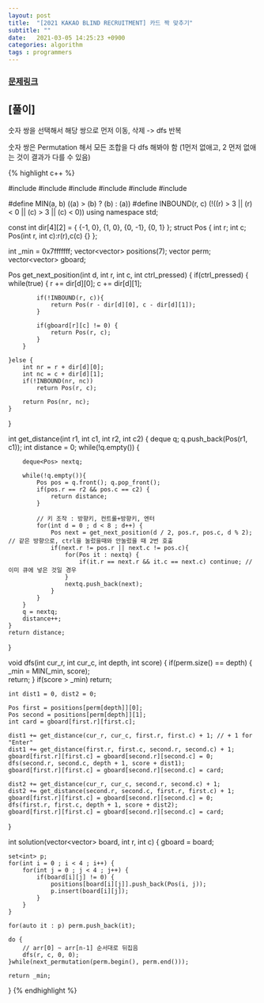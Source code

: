 ```yaml
---
layout: post
title:  "[2021 KAKAO BLIND RECRUITMENT] 카드 짝 맞추기"
subtitle: ""
date:   2021-03-05 14:25:23 +0900
categories: algorithm
tags : programmers
---
```

### [문제링크]({{"https://programmers.co.kr/learn/courses/30/lessons/72415"}})

## [풀이]


숫자 쌍을 선택해서 해당 쌍으로 먼저 이동, 삭제 -> dfs 반복

숫자 쌍은 Permutation 해서 모든 조합을 다 dfs 해봐야 함 (1먼저 없애고, 2 먼저 없애는 것이 결과가 다를 수 있음)

{% highlight c++ %}

#include <string>
#include <vector>
#include <deque>
#include <set>
#include <utility>
#include <algorithm>

#define MIN(a, b) ((a) > (b) ? (b) : (a))
#define INBOUND(r, c) (!((r) > 3 || (r) < 0 || (c) > 3 || (c) < 0))
using namespace std;

const int dir[4][2] = { {-1, 0}, {1, 0}, {0, -1}, {0, 1} };
struct Pos {
    int r; int c; 
    Pos(int r, int c):r(r),c(c) {}
};

int _min = 0x7fffffff;
vector<vector<Pos>> positions(7);
vector<int> perm;
vector<vector<int>> gboard;

Pos get_next_position(int d, int r, int c, int ctrl_pressed) {
    if(ctrl_pressed) {
        while(true) {
            r += dir[d][0];
            c += dir[d][1];
            
            if(!INBOUND(r, c)){
                return Pos(r - dir[d][0], c - dir[d][1]);
            }
                        
            if(gboard[r][c] != 0) {
                return Pos(r, c);
            }
        }
        
    }else {
        int nr = r + dir[d][0];
        int nc = c + dir[d][1];
        if(!INBOUND(nr, nc)) 
            return Pos(r, c);
        
        return Pos(nr, nc);
    }
}

int get_distance(int r1, int c1, int r2, int c2) {
    deque<Pos> q;
    q.push_back(Pos(r1, c1));
    int distance = 0;
    while(!q.empty()) {
        
        deque<Pos> nextq;
        
        while(!q.empty()){
            Pos pos = q.front(); q.pop_front();
            if(pos.r == r2 && pos.c == c2) {
                return distance;
            }

            // 키 조작 : 방향키, 컨트롤+방향키, 엔터
            for(int d = 0 ; d < 8 ; d++) {
                Pos next = get_next_position(d / 2, pos.r, pos.c, d % 2); // 같은 방향으로, ctrl을 눌렀을때와 안눌렀을 때 2번 호출
                if(next.r != pos.r || next.c != pos.c){
                    for(Pos it : nextq) {
                        if(it.r == next.r && it.c == next.c) continue; // 이미 큐에 넣은 것일 경우
                    }
                    nextq.push_back(next);
                }
            }            
        }
        q = nextq;
        distance++;
    }
    return distance;
} 

void dfs(int cur_r, int cur_c, int depth, int score) {
    if(perm.size() == depth) {
        _min = MIN(_min, score);   
        return;
    }
    if(score > _min) return;
    
    int dist1 = 0, dist2 = 0;
    
    Pos first = positions[perm[depth]][0]; 
    Pos second = positions[perm[depth]][1];
    int card = gboard[first.r][first.c];
    
    dist1 += get_distance(cur_r, cur_c, first.r, first.c) + 1; // + 1 for "Enter"
    dist1 += get_distance(first.r, first.c, second.r, second.c) + 1;
    gboard[first.r][first.c] = gboard[second.r][second.c] = 0;
    dfs(second.r, second.c, depth + 1, score + dist1);
    gboard[first.r][first.c] = gboard[second.r][second.c] = card;
    
    dist2 += get_distance(cur_r, cur_c, second.r, second.c) + 1;
    dist2 += get_distance(second.r, second.c, first.r, first.c) + 1;
    gboard[first.r][first.c] = gboard[second.r][second.c] = 0;
    dfs(first.r, first.c, depth + 1, score + dist2);
    gboard[first.r][first.c] = gboard[second.r][second.c] = card;
}

int solution(vector<vector<int>> board, int r, int c) {
    gboard = board;
    
    set<int> p;
    for(int i = 0 ; i < 4 ; i++) {
        for(int j = 0 ; j < 4 ; j++) {
            if(board[i][j] != 0) {
                positions[board[i][j]].push_back(Pos(i, j));
                p.insert(board[i][j]);
            }
        }
    }

    for(auto it : p) perm.push_back(it);
    
    do {
        // arr[0] ~ arr[n-1] 순서대로 뒤집음
        dfs(r, c, 0, 0);
    }while(next_permutation(perm.begin(), perm.end()));
    
    return _min;
}
{% endhighlight %}